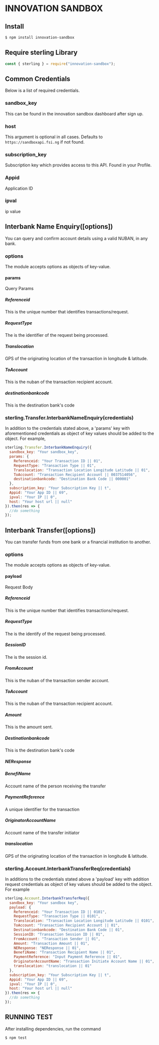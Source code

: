 # INNOVATION SANDBOX

## Install

```bash
$ npm install innovation-sandbox
```

## Require sterling Library

```javascript
const { sterling } = require("innovation-sandbox");
```

## Common Credentials

Below is a list of required credentials.

### sandbox_key

This can be found in the innovation sandbox dashboard after sign up.

### host

This argument is optional in all cases. Defaults to `https://sandboxapi.fsi.ng` if not found.

### subscription_key

Subscription key which provides access to this API. Found in your Profile.

### Appid

Application ID

### ipval

ip value

## Interbank Name Enquiry([options])

You can query and confirm account details using a valid NUBAN, in any bank.

### options

The module accepts options as objects of key-value.

#### params

Query Params

##### Referenceid

This is the unique number that identifies transactions/request.

##### RequestType

The is the identifier of the request being processed.

##### Translocation

GPS of the originating location of the transaction in longitude & latitude.

##### ToAccount

This is the nuban of the transaction recipient account.

##### destinationbankcode

This is the destination bank's code

### sterling.Transfer.InterbankNameEnquiry(credentials)

In addition to the credentials stated above, a 'params' key with aforementioned credentials as object of key values should be added to the object. For example,

```javascript
sterling.Transfer.InterbankNameEnquiry({
  sandbox_key: "Your sandbox_key",
  params: {
    Referenceid: "Your Transaction ID || 01",
    RequestType: "Transaction Type || 01",
    Translocation: "Transaction Location Longitude Latitude || 01",
    ToAccount: "Transaction Recipient Account || 0037514056",
    destinationbankcode: "Destination Bank Code || 000001"
  },
  subscription_key: "Your Subscription Key || t",
  Appid: "Your App ID || 69",
  ipval: "Your IP || 0",
  host: "Your host url || null"
}).then(res => {
  //do something
});
```

## Interbank Transfer([options])

You can transfer funds from one bank or a financial institution to another.

### options

The module accepts options as objects of key-value.

#### payload

Request Body

##### Referenceid

This is the unique number that identifies transactions/request.

##### RequestType

The is the identify of the request being processed.

##### SessionID

The is the session id.

##### FromAccount

This is the nuban of the transaction sender account.

##### ToAccount

This is the nuban of the transaction recipient account.

##### Amount

This is the amount sent.

##### Destinationbankcode

This is the destination bank's code

##### NEResponse

##### BenefiName

Account name of the person receiving the transfer

##### PaymentReference

A unique identifier for the transaction

##### OriginatorAccountName

Account name of the transfer initiator

##### translocation

GPS of the originating location of the transaction in longitude & latitude.

### sterling.Account.InterbankTransferReq(credentials)

In additions to the credentials stated above a 'payload' key with addition request credentials as object of key values should be added to the object. For example

```javascript
sterling.Account.InterbankTransferReq({
  sandbox_key: "Your sandbox key",
  payload: {
    Referenceid: "Your Transaction ID || 0101",
    RequestType: "Transaction Type || 0101",
    Translocation: "Transaction Location Longitude Latitude || 0101",
    ToAccount: "Transaction Recipient Account || 01",
    Destinationbankcode: "Destination Bank Code || 01",
    SessionID: "Transaction Session ID || 01",
    FromAccount: "Transaction Sender || 01",
    Amount: "Transaction Amount || 01",
    NEResponse: "NEResponse || 01",
    BenefiName: "Transaction Recipient Name || 01",
    PaymentReference: "Input Payment Reference || 01",
    OriginatorAccountName: "Transaction Initiate Account Name || 01",
    translocation: "translocation || 01"
  },
  subscription_key: "Your Subscription Key || t",
  Appid: "Your App ID || 69",
  ipval: "Your IP || 0",
  host: "Your host url || null"
}).then(res => {
  //do something
});
```

## RUNNING TEST

After installing dependencies, run the command

```bash
$ npm test
```
